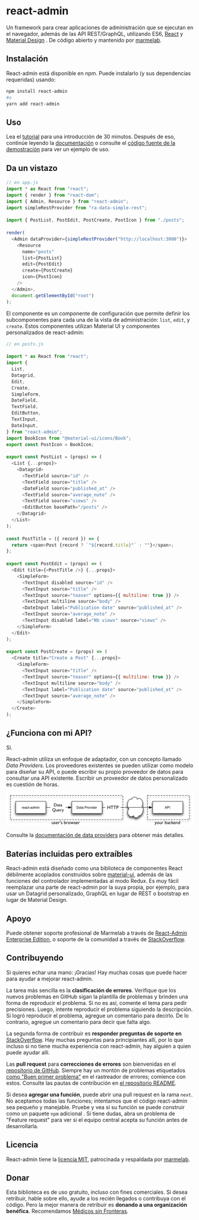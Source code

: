 # react-admin

Un framework para crear aplicaciones de administración que se ejecutan en el navegador, además de las API REST/GraphQL, utilizando ES6, [React](https://reactjs.org/) y [Material Design](https://material.io/) . De código abierto y mantenido por [marmelab](https://marmelab.com/).

## Instalación

React-admin está disponible en npm. Puede instalarlo (y sus dependencias requeridas) usando:

```bash
npm install react-admin
#o
yarn add react-admin
```

## Uso

Lea el [tutorial]() para una introducción de 30 minutos. Después de eso, continúe leyendo la [documentación]() o consulte el [código fuente de la demostración](https://github.com/marmelab/react-admin/tree/master/examples/demo) para ver un ejemplo de uso.

## Da un vistazo

```javascript
// en app.js
import * as React from "react";
import { render } from "react-dom";
import { Admin, Resource } from "react-admin";
import simpleRestProvider from "ra-data-simple-rest";

import { PostList, PostEdit, PostCreate, PostIcon } from "./posts";

render(
  <Admin dataProvider={simpleRestProvider("http://localhost:3000")}>
    <Resource
      name="posts"
      list={PostList}
      edit={PostEdit}
      create={PostCreate}
      icon={PostIcon}
    />
  </Admin>,
  document.getElementById("root")
);
```

El componente <Resource> es un componente de configuración que permite definir los subcomponentes para cada una de la vista de administración: `list`, `edit`, y `create`. Estos componentes utilizan Material UI y componentes personalizados de react-admin:

```javascript
// en posts.js

import * as React from "react";
import {
  List,
  Datagrid,
  Edit,
  Create,
  SimpleForm,
  DateField,
  TextField,
  EditButton,
  TextInput,
  DateInput,
} from "react-admin";
import BookIcon from "@material-ui/icons/Book";
export const PostIcon = BookIcon;

export const PostList = (props) => (
  <List {...props}>
    <Datagrid>
      <TextField source="id" />
      <TextField source="title" />
      <DateField source="published_at" />
      <TextField source="average_note" />
      <TextField source="views" />
      <EditButton basePath="/posts" />
    </Datagrid>
  </List>
);

const PostTitle = ({ record }) => {
  return <span>Post {record ? `"${record.title}"` : ""}</span>;
};

export const PostEdit = (props) => (
  <Edit title={<PostTitle />} {...props}>
    <SimpleForm>
      <TextInput disabled source="id" />
      <TextInput source="title" />
      <TextInput source="teaser" options={{ multiline: true }} />
      <TextInput multiline source="body" />
      <DateInput label="Publication date" source="published_at" />
      <TextInput source="average_note" />
      <TextInput disabled label="Nb views" source="views" />
    </SimpleForm>
  </Edit>
);

export const PostCreate = (props) => (
  <Create title="Create a Post" {...props}>
    <SimpleForm>
      <TextInput source="title" />
      <TextInput source="teaser" options={{ multiline: true }} />
      <TextInput multiline source="body" />
      <TextInput label="Publication date" source="published_at" />
      <TextInput source="average_note" />
    </SimpleForm>
  </Create>
);
```

## ¿Funciona con mi API?

Si.

React-admin utiliza un enfoque de adaptador, con un concepto llamado _Data Providers_. Los proveedores existentes se pueden utilizar como modelo para diseñar su API, o puede escribir su propio proveedor de datos para consultar una API existente. Escribir un proveedor de datos personalizado es cuestión de horas.

![](images/data-provider.png)

Consulte la [documentación de data providers]() para obtener más detalles.

## Baterías incluidas pero extraíbles

React-admin está diseñado como una biblioteca de componentes React débilmente acoplados construidos sobre [material-ui](https://material-ui.com/), además de las funciones del controlador implementadas al modo Redux. Es muy fácil reemplazar una parte de react-admin por la suya propia, por ejemplo, para usar un Datagrid personalizado, GraphQL en lugar de REST o bootstrap en lugar de Material Design.

## Apoyo

Puede obtener soporte profesional de Marmelab a través de [React-Admin Enterprise Edition](https://marmelab.com/ra-enterprise), o soporte de la comunidad a través de [StackOverflow](https://stackoverflow.com/questions/tagged/react-admin).

## Contribuyendo

Si quieres echar una mano: ¡Gracias! Hay muchas cosas que puede hacer para ayudar a mejorar react-admin.

La tarea más sencilla es la **clasificación de errores**. Verifique que los nuevos problemas en GitHub sigan la plantilla de problemas y brinden una forma de reproducir el problema. Si no es así, comente el tema para pedir precisiones. Luego, intente reproducir el problema siguiendo la descripción. Si logró reproducir el problema, agregue un comentario para decirlo. De lo contrario, agregue un comentario para decir que falta algo.

La segunda forma de contribuir es **responder preguntas de soporte en** [StackOverflow](https://stackoverflow.com/questions/tagged/react-admin). Hay muchas preguntas para principiantes allí, por lo que incluso si no tiene mucha experiencia con react-admin, hay alguien a quien puede ayudar allí.

Las **pull request** para **correcciones de errores** son bienvenidas en el [repositorio de GitHub](https://github.com/marmelab/react-admin). Siempre hay un montón de problemas etiquetados [como "Buen primer problema"](https://github.com/marmelab/react-admin/issues?q=is%3Aopen+is%3Aissue+label%3A%22good+first+issue%22) en el rastreador de errores; comience con estos. Consulte las pautas de contribución en [el repositorio README](https://github.com/marmelab/react-admin#contributing).

Si desea **agregar una función**, puede abrir una pull request en la rama `next`. No aceptamos todas las funciones; intentamos que el código react-admin sea pequeño y manejable. Pruebe y vea si su función se puede construir como un paquete `npm` adicional . Si tiene dudas, abra un problema de "Feature request" para ver si el equipo central acepta su función antes de desarrollarla.

## Licencia

React-admin tiene la [licencia MIT](https://github.com/marmelab/react-admin/blob/master/LICENSE.md), patrocinada y respaldada por [marmelab](https://marmelab.com/).

## Donar

Esta biblioteca es de uso gratuito, incluso con fines comerciales. Si desea retribuir, hable sobre ello, ayude a los recién llegados o contribuya con el código. Pero la mejor manera de retribuir es **donando a una organización benéfica**. Recomendamos [Médicos sin Fronteras](https://www.doctorswithoutborders.org/).
